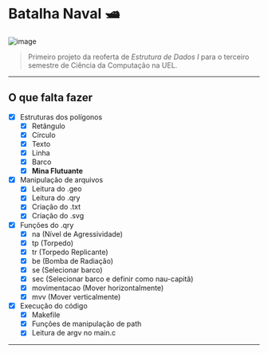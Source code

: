 # Batalha Naval 🛥️

![image](https://user-images.githubusercontent.com/92150848/195022753-82b4f00a-f61b-4174-a232-c9f3b6bf56fa.png)
> Primeiro projeto da reoferta de *Estrutura de Dados I* para o terceiro semestre de Ciência da Computação na UEL.

***

## O que falta fazer 

- [x] Estruturas dos polígonos
  - [x] Retângulo
  - [x] Círculo
  - [x] Texto
  - [x] Linha
  - [x] Barco
  - [x] **Mina Flutuante**
- [x] Manipulação de arquivos
  - [x] Leitura do .geo
  - [x] Leitura do .qry
  - [x] Criação do .txt
  - [x] Criação do .svg
- [x] Funções do .qry
  - [x] na (Nível de Agressividade)
  - [x] tp (Torpedo)
  - [x] tr (Torpedo Replicante)
  - [x] be (Bomba de Radiação)
  - [x] se (Selecionar barco)
  - [x] sec (Selecionar barco e definir como nau-capitã)
  - [x] movimentacao (Mover horizontalmente)
  - [x] mvv (Mover verticalmente)
- [x] Execução do código
  - [x] Makefile
  - [x] Funções de manipulação de path
  - [x] Leitura de argv no main.c
  
***